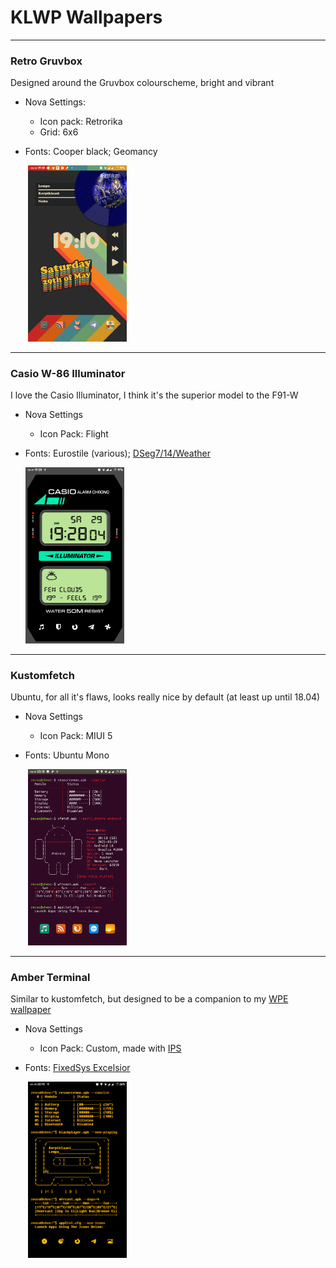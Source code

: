 # KLWP Wallpapers

----

### Retro Gruvbox

Designed around the Gruvbox colourscheme, bright and vibrant

* Nova Settings:
  * Icon pack: Retrorika
  *  Grid: 6x6

* Fonts: Cooper black; Geomancy

  

  ​	<img src="./previews/retro_gruvbox.png" width="33%;" />

----

### Casio W-86 Illuminator

I love the Casio Illuminator, I think it's the superior model to the F91-W

* Nova Settings

  * Icon Pack: Flight

* Fonts: Eurostile (various); [DSeg7/14/Weather](https://www.keshikan.net/fonts-e.html)

  
  
  ​	<img src="./previews/Casio_W_86_Illuminator.png" width="33%;" />

----

### Kustomfetch

Ubuntu, for all it's flaws, looks really nice by default (at least up until 18.04)

* Nova Settings
  * Icon Pack: MIUI 5

* Fonts: Ubuntu Mono

  

  ​	<img src="./previews/Kustomfetch.png" width="33%;" />

----

### Amber Terminal

Similar to kustomfetch, but designed to be a companion to my [WPE wallpaper](https://steamcommunity.com/sharedfiles/filedetails/?id=2271074053)

* Nova Settings

  * Icon Pack: Custom, made with [IPS](https://www.iconpackstudio.com/)

* Fonts: [FixedSys Excelsior](https://github.com/kika/fixedsys)

  

  ​	<img src="./previews/Amber_Terminal.png" width="33%;" />
